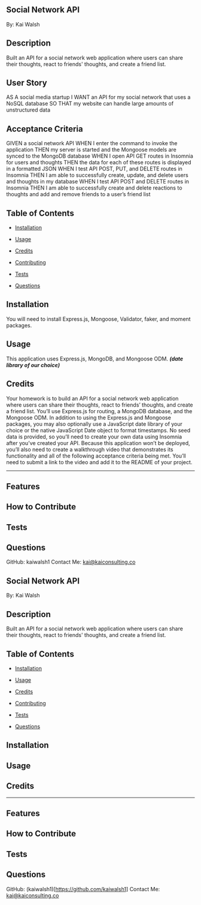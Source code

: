 ## Social Network API

By: Kai Walsh

## Description
Built an API for a social network web application where users can share their thoughts, react to friends' thoughts, and create a friend list.

## User Story
AS A social media startup
I WANT an API for my social network that uses a NoSQL database
SO THAT my website can handle large amounts of unstructured data

## Acceptance Criteria
GIVEN a social network API
WHEN I enter the command to invoke the application
THEN my server is started and the Mongoose models are synced to the MongoDB database
WHEN I open API GET routes in Insomnia for users and thoughts
THEN the data for each of these routes is displayed in a formatted JSON
WHEN I test API POST, PUT, and DELETE routes in Insomnia
THEN I am able to successfully create, update, and delete users and thoughts in my database
WHEN I test API POST and DELETE routes in Insomnia
THEN I am able to successfully create and delete reactions to thoughts and add and remove friends to a user’s friend list

## Table of Contents
- [Installation](#Installation)
- [Usage](#Usage)
- [Credits](#Credits)

- [Contributing](#Contributing)
- [Tests](#Tests)
- [Questions](#Questions)

## Installation
You will need to install Express.js, Mongoose, Validator, faker, and moment packages.

## Usage
This application uses Express.js, MongoDB, and Mongoose ODM. 
***(date library of our choice)***

## Credits

Your homework is to build an API for a social network web application where users can share their thoughts, react to friends’ thoughts, and create a friend list. You’ll use Express.js for routing, a MongoDB database, and the Mongoose ODM. In addition to using the Express.js and Mongoose packages, you may also optionally use a JavaScript date library of your choice or the native JavaScript Date object to format timestamps.
No seed data is provided, so you’ll need to create your own data using Insomnia after you’ve created your API.
Because this application won’t be deployed, you’ll also need to create a walkthrough video that demonstrates its functionality and all of the following acceptance criteria being met. You’ll need to submit a link to the video and add it to the README of your project.




---

## Features


## How to Contribute


## Tests


## Questions
GitHub: kaiwalsh1
Contact Me: kai@kaiconsulting.co
    
## Social Network API


By: Kai Walsh

## Description
Built an API for a social network web application where users can share their thoughts, react to friends' thoughts, and create a friend list.

## Table of Contents
- [Installation](#Installation)
- [Usage](#Usage)
- [Credits](#Credits)

- [Contributing](#Contributing)
- [Tests](#Tests)
- [Questions](#Questions)

## Installation


## Usage


## Credits




---

## Features


## How to Contribute


## Tests


## Questions
GitHub: (kaiwalsh1)[https://github.com/kaiwalsh1]
Contact Me: kai@kaiconsulting.co
    